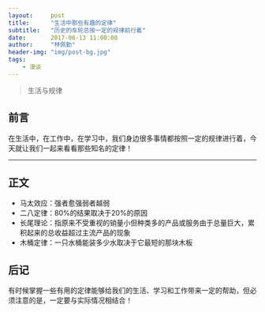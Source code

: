 ```yaml
---
layout:     post
title:      "生活中那些有趣的定律"
subtitle:   "历史的车轮总按一定的规律前行着"
date:       2017-06-13 11:00:00
author:     "林佩勤"
header-img: "img/post-bg.jpg"
tags:
    - 漫谈
---
```


> 生活与规律


## 前言

在生活中，在工作中，在学习中，我们身边很多事情都按照一定的规律进行着，今天就让我们一起来看看那些知名的定律！

---

## 正文

- 马太效应：强者愈强弱者越弱
- 二八定律：80%的结果取决于20%的原因
- 长尾理论：指原来不受重视的销量小但种类多的产品或服务由于总量巨大，累积起来的总收益超过主流产品的现象
- 木桶定律：一只水桶能装多少水取决于它最短的那块木板

## 后记

有时候掌握一些有用的定律能够给我们的生活、学习和工作带来一定的帮助，但必须注意的是，一定要与实际情况相结合！

